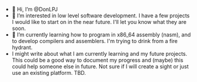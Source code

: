 - 👋 Hi, I’m @DonLPJ
- 👀 I’m interested in low level software development.  I have a few projects I would like to start on in the near future. I'll let you know what they are soon.
- 🌱 I’m currently learning how to program in x86_64 assembly (nasm), and to develop compilers and assemblers.  I'm trying to drink from a fire hydrant.
- I might write about what I am currently learning and my future projects.  This could be a good way to document my progress and (maybe) this could help someone else in future. Not sure if I will create a sight or just use an existing platform. TBD.
<!--- 💞️ I’m looking to collaborate on ...
- 📫 How to reach me ...
- 😄 Pronouns: ...
- ⚡ Fun fact: ...
--->

<!---
DonLPJ/DonLPJ is a ✨ special ✨ repository because its `README.md` (this file) appears on your GitHub profile.
You can click the Preview link to take a look at your changes.
--->
